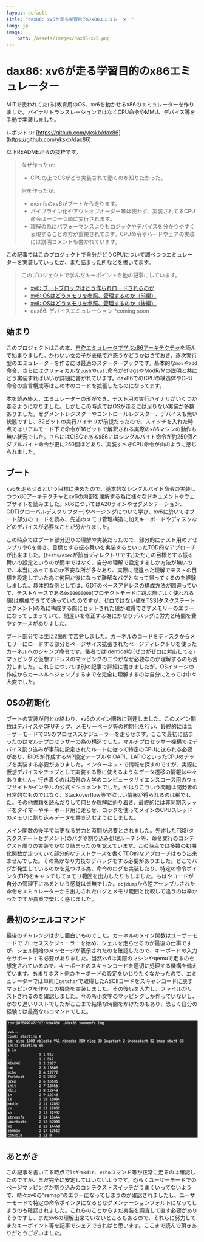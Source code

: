 ```yaml
---
layout: default
title: "dax86: xv6が走る学習目的のx86エミュレーター" 
lang: jp
image:
    path: /assets/images/dax86-xv6.png
---
```


# dax86: xv6が走る学習目的のx86エミュレーター

MITで使われてた(る)教育用のOS、xv6を動かせるx86のエミュレーターを作りました。バイナリトランスレーションではなくCPU命令やMMU、デバイス等を手動で実装しました。

レポジトリ: [https://github.com/ykskb/dax86](https://github.com/ykskb/dax86)

以下READMEからの抜粋です。


> なぜ作ったか:
> 
> * CPUの上でOSがどう実装されて動くのか知りたかった。
>
>
> 何を作ったか:
>
> * memfsのxv6がブートから走ります。
> * パイプライン化やアウトオブオーダー等は使わず、実装されてるCPU命令は一つ一つ順に実行されます。
> * 理解の為にパフォーマンスよりもロジックやデバイスを分かりやすく表現することの方が重視されてます。CPU命令やハードウェアの実装には説明コメントも書かれています。


この記事ではこのプロジェクトで自分がどうCPUについて調べつつエミュレーターを実装していったか、また詰まった所などを書いてます。

> このプロジェクトで学んだキーポイントを他の記事にしています。
>
> * [xv6: ブートブロックはどう作られロードされるのか](/2020/06/13/xv6-boot-block.html)
> * [xv6: OSはどうメモリを参照、管理するのか（前編）](/2020/06/18/xv6-memory-1.html)
> * [xv6: OSはどうメモリを参照、管理するのか（後編）](/2020/07/31/xv6-memory-2.html)
> * dax86: デバイスエミュレーション *coming soon 

## 始まり

このプロジェクトはこの本、[自作エミュレータで学ぶx86アーキテクチャ](https://book.mynavi.jp/ec/products/detail/id=41347)を読んで始まりました。かわいい女の子が表紙で戸惑うかどうかはさておき、逐次実行型のエミュレーターを作るには最適のスターターブックです。基本的な`mov`や`add`命令、さらにはクリティカルな`push`や`call`命令がeflagsやModR/Mの説明と共にどう実装すればいいか詳細に書かれています。dax86でのCPUの構造体やCPU命令の宣言構成等はこの本のコードを拡張したものになってます。

本を読み終え、エミュレーターの形ができ、テスト用の実行バイナリがいくつか走るようになりました。しかしこの時点ではOSが走るには足りない実装が多数ありました。セグメントレジスターやコントロールレジスター、デバイスも無い状態ですし、32ビットの実行バイナリが前提だったので、スイッチを入れた時点ではリアルモード下で命令が16ビットで解釈される実際のx86マシンの動作も無い状況でした。さらにはCISCであるx86にはシングルバイト命令が約250個とダブルバイト命令が更に250個ほどあり、実装すべきCPU命令が山のように感じられました。

## ブート

xv6を走らせるという目標に決めたので、基本的なシングルバイト命令の実装しつつx86アーキテクチャとxv6の内部を理解する為に様々なドキュメントやウェブサイトを読みました。x86についてはA20ラインやセグメンテーション、GDT(グローバルデスクリプター)やページングについて学び、xv6に於いてはブート部分のコードを読み、先述のメモリ管理構造に加えキーボードやディスクなどのデバイスが必要なことが分かりました。

この時点ではブート部分辺りの理解や実装だったので、部分的にテスト用のアセンブリやCを書き、目標とする振る舞いを実装するといったTDD的なアプローチが出来ました。(`tests/exec`が該当ディレクトリです。)ただこの目標とする振る舞いの設定というのが簡単ではなく、自分の理解で設定するしか方法が無いので、本当にあってるのか不安な所が多々あり、実際に間違った理解でテストの目標を設定していた為に何回か後になって難解なバグとなって帰ってくるのを経験しました。具体的な例としては、GDTのベースアドレスの構成方法が間違っていて、テストケースである`0x00000000`(プロテクトモードに跳ぶ際によく使われる値)は構成できてて通っていたのですが、ゼロではない値をTSS(タスクステートセグメント)の為に構成する際にセットされた値が取得できずメモリーのエラーになってしまっていて、間違いを修正する為にかなりデバッグに労力と時間を費やすケースがありました。

ブート部分では主に2箇所で苦労しました。カーネルのコードをディスクからメモリーにロードする部分とページサイズ拡張されたページディレクトリを使ったカーネルへのジャンプ命令です。後者ではIdenticalな(ゼロがゼロに対応してる)マッピングと仮想アドレスのマッピングの二つがなぜ必要なのか理解するのも苦労しました。これらについては別の記事で詳細に書きましたが、OSイメージの作成からカーネルへジャンプするまでを完全に理解するのは自分にとっては中々大変でした。

## OSの初期化

ブートの実装が何とか終わり、xv6のメイン関数に到達しました。このメイン関数はデバイスやCPUチップ、メモリーページ等の初期化を行い、最終的にはユーザーモードでOSのプロセススケジューラーを走らせます。ここで最初に詰まったのはマルチプロセッサーの為の構造でした。マルチプロセッサー機構ではデバイス割り込みが事前に設定されたルートに従って特定のCPUに送られる必要があり、BIOSが作成するMP設定テーブルやIOAPI、LAPICといったCPUのチップを実装する必要がありました。インターネットで情報を探すのですが、実際に仮想デバイスやチップとして実装する際に使えるようなデータ遷移の情報は中々ありません。行き着くのは海外の大学のコンピュータサイエンスコース用のウェブサイトかインテルの公式ドキュメントでした。やはりこういう問題は開発者の日常的なものではなく、Stackoverflow等で欲しい情報が得られるのは稀でした。その他書籍を読んだりして何とか理解に辿り着き、最終的には非同期スレッドをタイマーやキーボード用に走らせ、ロックを使ってメインのCPUスレッドのメモリに割り込みデータを書き込むようにしました。

メイン関数の後半では更なる労力と時間が必要とされました。先述したTSS(タスクステートセグメント)のバグや割り込み処理ルーチン等、命令実行のコンテクスト周りの実装でかなり詰まったのを覚えています。この時点では多数の初期化関数が走っていて部分的なテストケースを書くTDD的なアプローチはもう出来ませんでした。その為かなり力技なデバッグをする必要がありました。どこでバグが発生しているのかを見つける為、命令のログを実装したり、特定の命令ポインタ(EIP)をキャッチしてメモリ範囲を出力したりもしました。もはやコードが自分の管理下にあるという感覚は皆無でした。`objdump`から逆アセンブルされた命令をエミュレーターから出力されたログとメモリ範囲と比較して追うのは辛かったですが貴重で楽しく感じました。

## 最初のシェルコマンド

最後のチャレンジは少し面白いものでした。カーネルのメイン関数はユーザーモードでプロセススケジューラーを始め、シェルを走らせるのが最後の仕事ですが、シェル開始のメッセージが表示されたのを確認したので、キーボードの入力をサポートする必要がありました。当然xv6は実際のマシンやqemuで走るのを想定されているので、キーボードのスキャンコードを適切に処理する機構を備えています。あまりホスト側のキーボードの設定をいじりたくなかったので、エミュレーターでは単純に`getchar`で取得したASCIIコードをスキャンコードに戻すマッピングを作りこの機能を実装しました。その後`ls`を入力し、ファイルがリストされるのを確認しました。今の所小文字のマッピングしか作っていないし、かなり遅いリストでしたがここまで結構な時間をかけたのもあり、恐らく自分の経験では最高な`ls`コマンドでした。

![dax86-xv6](/assets/images/dax86-xv6.png)

## あとがき

この記事を書いてる時点で`ls`や`mkdir`、`echo`コマンド等が正常に走るのは確認したのですが、まだ完全に安定してはいないようです。恐らくユーザーモードでのページマッピングか割り込みのコンテクストスイッチがうまくいってないようで、時々xv6の"remap"のエラーになってしまうのが確認されましたし、ユーザーモードで特定の命令ポインタになるとセグメンテーションフォルトになってしまうのも確認されました。これらのことからまだ実装を調査して直す必要がありそうですし、まだxv6の理解出来ていないところもあるので、それらに努力してまたキーポイント等を記事でシェアできればと思います。ここまで読んで頂きありがとうございました。